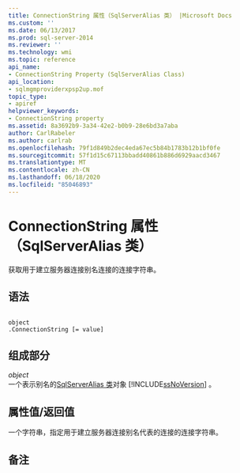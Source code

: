 ```yaml
---
title: ConnectionString 属性（SqlServerAlias 类） |Microsoft Docs
ms.custom: ''
ms.date: 06/13/2017
ms.prod: sql-server-2014
ms.reviewer: ''
ms.technology: wmi
ms.topic: reference
api_name:
- ConnectionString Property (SqlServerAlias Class)
api_location:
- sqlmgmproviderxpsp2up.mof
topic_type:
- apiref
helpviewer_keywords:
- ConnectionString property
ms.assetid: 8a3692b9-3a34-42e2-b0b9-28e6bd3a7aba
author: CarlRabeler
ms.author: carlrab
ms.openlocfilehash: 79f1d849b2dec4eda67ec5b84b1783b12b1bf0fe
ms.sourcegitcommit: 57f1d15c67113bbadd40861b886d6929aacd3467
ms.translationtype: MT
ms.contentlocale: zh-CN
ms.lasthandoff: 06/18/2020
ms.locfileid: "85046893"
---
```

# <a name="connectionstring-property-sqlserveralias-class"></a>ConnectionString 属性（SqlServerAlias 类）
  获取用于建立服务器连接别名连接的连接字符串。  
  
## <a name="syntax"></a>语法  
  
```  
  
object  
.ConnectionString [= value]  
```  
  
## <a name="parts"></a>组成部分  
 *object*  
 一个表示别名的[SqlServerAlias 类](sqlserveralias-class.md)对象 [!INCLUDE[ssNoVersion](../../../includes/ssnoversion-md.md)] 。  
  
## <a name="property-valuereturn-value"></a>属性值/返回值  
 一个字符串，指定用于建立服务器连接别名代表的连接的连接字符串。  
  
## <a name="remarks"></a>备注  
  
